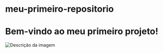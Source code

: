 # meu-primeiro-repositorio
<!DOCTYPE html>
<html lang="en">
<head>
    <meta charset="UTF-8">
    <meta name="viewport" content="width=device-width, initial-scale=1.0">
    <title>Meu Primeiro Projeto</title>
</head>
<body>
    <h1>Bem-vindo ao meu primeiro projeto!</h1>
</body>
</html>
<img src="images/minha-imagem.jpg" alt="Descrição da imagem">
